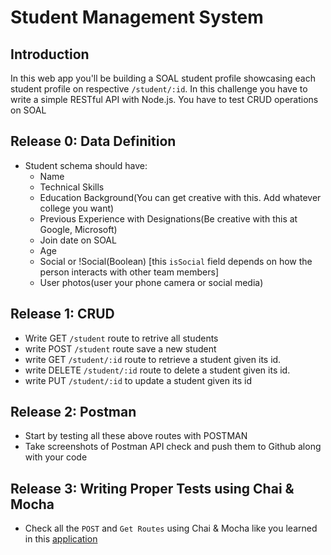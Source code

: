 # Student Management System

## Introduction
In this web app you'll be building a SOAL student profile showcasing each student profile on respective `/student/:id`. In this challenge you have to write a simple RESTful API with Node.js. You have to test CRUD operations on SOAL

## Release 0: Data Definition
- Student schema should have:
	- Name
	- Technical Skills
	- Education Background(You can get creative with this. Add whatever college you want)
	- Previous Experience with Designations(Be creative with this at Google, Microsoft)
	- Join date on SOAL
	- Age
	- Social or !Social(Boolean) [this `isSocial` field depends on how the person interacts with other team members]
	- User photos(user your phone camera or social media)

## Release 1: CRUD
- Write GET `/student` route to retrive all students
- write POST `/student` route save a new student
- write GET `/student/:id` route to retrieve a student given its id.
- write DELETE `/student/:id` route to delete a student given its id.
- write PUT `/student/:id` to update a student given its id

## Release 2: Postman
- Start by testing all these above routes with POSTMAN
- Take screenshots of Postman API check and push them to Github along with your code

## Release 3: Writing Proper Tests using Chai & Mocha
- Check all the `POST` and `Get Routes` using Chai & Mocha like you learned in this [application](https://scotch.io/tutorials/test-a-node-restful-api-with-mocha-and-chai#toc-bonus-mockgoose)